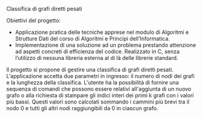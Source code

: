 Classifica di grafi diretti pesati

Obiettivi del progetto:
- Applicazione pratica delle tecniche apprese nel modulo di Algoritmi e Strutture Dati del corso di Algoritmi e Principi dell’Informatica.
- Implementazione di una soluzione ad un problema prestando attenzione ad aspetti concreti di efficienza del codice.
Realizzato in C, senza l’utilizzo di nessuna libreria esterna al di là delle librerie standard. 

Il progetto si propone di gestire una classifica di grafi diretti pesati. L'applicazione accetta due parametri in ingresso: il numero di nodi dei grafi e la lunghezza della classifica. L'utente ha la possibilità di fornire una sequenza di comandi che possono essere relativi all'aggiunta di un nuovo grafo o alla richiesta di stampare gli indici interi dei primi k grafi con i valori più bassi. Questi valori sono calcolati sommando i cammini più brevi tra il nodo 0 e tutti gli altri nodi raggiungibili da 0 in ciascun grafo.
